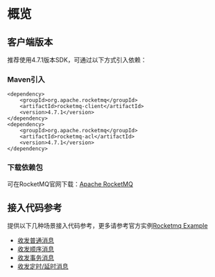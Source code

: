 # 概览

## 客户端版本

推荐使用4.7.1版本SDK，可通过以下方式引入依赖：

### Maven引入

```
<dependency>
    <groupId>org.apache.rocketmq</groupId>
    <artifactId>rocketmq-client</artifactId>
    <version>4.7.1</version>
</dependency>
<dependency>
    <groupId>org.apache.rocketmq</groupId>
    <artifactId>rocketmq-acl</artifactId>
    <version>4.7.1</version>
</dependency>        
```


### 下载依赖包

可在RocketMQ官网下载：[Apache RocketMQ](https://rocketmq.apache.org/release_notes/release-notes-4.7.1)

## 接入代码参考

提供以下几种场景接入代码参考，更多请参考官方实例[Rocketmq Example](https://github.com/apache/rocketmq/tree/rocketmq-all-4.7.1/example/src/main/java/org/apache/rocketmq/example)

* [收发普通消息](./normal_message)
* [收发顺序消息](./order_message)
* [收发事务消息](./transaction_message)
* [收发定时/延时消息](./delay_message)